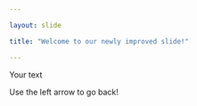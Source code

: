 ```yaml
---

layout: slide

title: "Welcome to our newly improved slide!"

---
```


Your text

Use the left arrow to go back!
